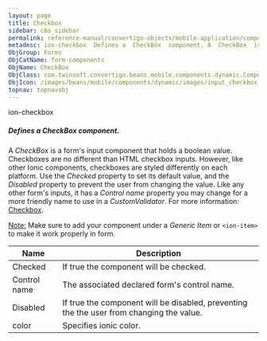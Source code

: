 ```yaml
---
layout: page
title: Checkbox
sidebar: c8o_sidebar
permalink: reference-manual/convertigo-objects/mobile-application/components/form-components/checkbox/
metadesc: ion-checkbox  Defines a  CheckBox  component. A  CheckBox  is a form's input component that holds a boolean value. Checkboxes are no different than HT
ObjGroup: Forms
ObjCatName: form-components
ObjName: CheckBox
ObjClass: com.twinsoft.convertigo.beans.mobile.components.dynamic.ComponentManager$1
ObjIcon: /images/beans/mobile/components/dynamic/images/input_checkbox_32x32.png
topnav: topnavobj
---
```

ion-checkbox
##### Defines a <i>CheckBox</i> component.
A <i>CheckBox</i> is a form's input component that holds a boolean value.
Checkboxes are no different than HTML checkbox inputs. However, like other Ionic components, checkboxes are styled differently on each platform.
Use the <i>Checked</i> property to set its default value, and the <i>Disabled</i> property to prevent the user from changing the value.
Like any other form's inputs, it has a <i>Control name</i> property you may change for a more friendly name to use in a <i>CustomValidator</i>.
 For more information: <a href='https://ionicframework.com/docs/v3/components/#checkbox' target='_blank'>Checkbox</a>.

<span class='orangetwinsoft'><u>Note:</u></span> Make sure to add your component under a <i>Generic Item</i> or <code>&lt;ion-item&gt;</code> to make it work properly in form.

Name | Description 
--- | ---
Checked | If true the component will be checked.
Control name | The associated declared form's control name.
Disabled | If true the component will be disabled, preventing the the user from changing the value.
color | Specifies ionic color.

